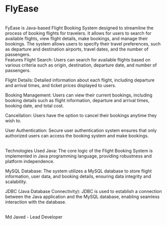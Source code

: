 # FlyEase
<br>
FyEase is Java-based Flight Booking System designed to streamline the process of booking flights for travelers. It allows for users to search for available flights, view flight details, make bookings, and manage their bookings. The system allows users to specify their travel preferences, such as departure and destination airports, travel dates, and the number of passengers.

<br>
Features
Flight Search: Users can search for available flights based on various criteria such as origin, destination, departure date, and number of passengers.

Flight Details: Detailed information about each flight, including departure and arrival times, and ticket prices displayed to users.

Booking Management: Users can view their current bookings, including booking details such as flight information, departure and arrival times, booking date, and total cost.

Cancellation: Users have the option to cancel their bookings anytime they wish to.

User Authentication: Secure user authentication system ensures that only authorized users can access the booking system and make bookings.

<br>
Technologies Used
Java: The core logic of the Flight Booking System is implemented in Java programming language, providing robustness and platform independence.

MySQL Database: The system utilizes a MySQL database to store flight information, user data, and booking details, ensuring data integrity and scalability.

JDBC (Java Database Connectivity): JDBC is used to establish a connection between the Java application and the MySQL database, enabling seamless interaction with the database.

<br>
Md Javed - Lead Developer
